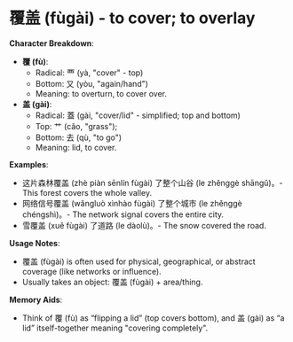 # **覆盖 (fùgài) - to cover; to overlay**

**Character Breakdown**:  
- **覆 (fù)**:
  - Radical: 覀 (yà, "cover" - top)
  - Bottom: 又 (yòu, "again/hand")
  - Meaning: to overturn, to cover over.  
- **盖 (gài)**:
  - Radical: 蓋 (gài, "cover/lid" - simplified; top and bottom)
  - Top: 艹 (cǎo, "grass");
  - Bottom: 去 (qù, "to go")
  - Meaning: lid, to cover.

**Examples**:  
- 这片森林覆盖 (zhè piàn sēnlín fùgài) 了整个山谷 (le zhěnggè shāngǔ)。- This forest covers the whole valley.  
- 网络信号覆盖 (wǎngluò xìnhào fùgài) 了整个城市 (le zhěnggè chéngshì)。- The network signal covers the entire city.  
- 雪覆盖 (xuě fùgài) 了道路 (le dàolù)。- The snow covered the road.

**Usage Notes**:  
- 覆盖 (fùgài) is often used for physical, geographical, or abstract coverage (like networks or influence).  
- Usually takes an object: 覆盖 (fùgài) + area/thing.

**Memory Aids**:  
- Think of 覆 (fù) as “flipping a lid” (top covers bottom), and 盖 (gài) as “a lid” itself-together meaning "covering completely".